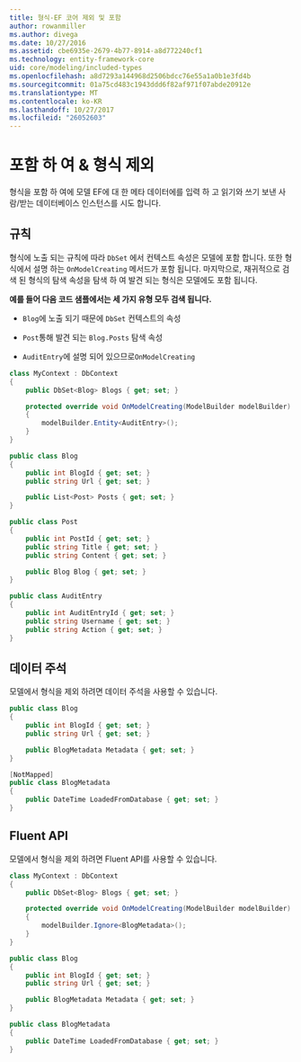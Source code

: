 ```yaml
---
title: 형식-EF 코어 제외 및 포함
author: rowanmiller
ms.author: divega
ms.date: 10/27/2016
ms.assetid: cbe6935e-2679-4b77-8914-a8d772240cf1
ms.technology: entity-framework-core
uid: core/modeling/included-types
ms.openlocfilehash: a8d7293a144968d2506bdcc76e55a1a0b1e3fd4b
ms.sourcegitcommit: 01a75cd483c1943ddd6f82af971f07abde20912e
ms.translationtype: MT
ms.contentlocale: ko-KR
ms.lasthandoff: 10/27/2017
ms.locfileid: "26052603"
---
```

# <a name="including--excluding-types"></a>포함 하 여 & 형식 제외

형식을 포함 하 여에 모델 EF에 대 한 메타 데이터에를 입력 하 고 읽기와 쓰기 보낸 사람/받는 데이터베이스 인스턴스를 시도 합니다.

## <a name="conventions"></a>규칙

형식에 노출 되는 규칙에 따라 `DbSet` 에서 컨텍스트 속성은 모델에 포함 합니다. 또한 형식에서 설명 하는 `OnModelCreating` 메서드가 포함 됩니다. 마지막으로, 재귀적으로 검색 된 형식의 탐색 속성을 탐색 하 여 발견 되는 형식은 모델에도 포함 됩니다.

**예를 들어 다음 코드 샘플에서는 세 가지 유형 모두 검색 됩니다.**

* `Blog`에 노출 되기 때문에 `DbSet` 컨텍스트의 속성

* `Post`통해 발견 되는 `Blog.Posts` 탐색 속성

* `AuditEntry`에 설명 되어 있으므로`OnModelCreating`

<!-- [!code-csharp[Main](samples/core/Modeling/Conventions/Samples/IncludedTypes.cs?highlight=3,7,16)] -->
``` csharp
class MyContext : DbContext
{
    public DbSet<Blog> Blogs { get; set; }

    protected override void OnModelCreating(ModelBuilder modelBuilder)
    {
        modelBuilder.Entity<AuditEntry>();
    }
}

public class Blog
{
    public int BlogId { get; set; }
    public string Url { get; set; }

    public List<Post> Posts { get; set; }
}

public class Post
{
    public int PostId { get; set; }
    public string Title { get; set; }
    public string Content { get; set; }

    public Blog Blog { get; set; }
}

public class AuditEntry
{
    public int AuditEntryId { get; set; }
    public string Username { get; set; }
    public string Action { get; set; }
}
```

## <a name="data-annotations"></a>데이터 주석

모델에서 형식을 제외 하려면 데이터 주석을 사용할 수 있습니다.

<!-- [!code-csharp[Main](samples/core/Modeling/DataAnnotations/Samples/IgnoreType.cs?highlight=9)] -->
``` csharp
public class Blog
{
    public int BlogId { get; set; }
    public string Url { get; set; }

    public BlogMetadata Metadata { get; set; }
}

[NotMapped]
public class BlogMetadata
{
    public DateTime LoadedFromDatabase { get; set; }
}
```

## <a name="fluent-api"></a>Fluent API

모델에서 형식을 제외 하려면 Fluent API를 사용할 수 있습니다.

<!-- [!code-csharp[Main](samples/core/Modeling/FluentAPI/Samples/IgnoreType.cs?highlight=7)] -->
``` csharp
class MyContext : DbContext
{
    public DbSet<Blog> Blogs { get; set; }

    protected override void OnModelCreating(ModelBuilder modelBuilder)
    {
        modelBuilder.Ignore<BlogMetadata>();
    }
}

public class Blog
{
    public int BlogId { get; set; }
    public string Url { get; set; }

    public BlogMetadata Metadata { get; set; }
}

public class BlogMetadata
{
    public DateTime LoadedFromDatabase { get; set; }
}
```
